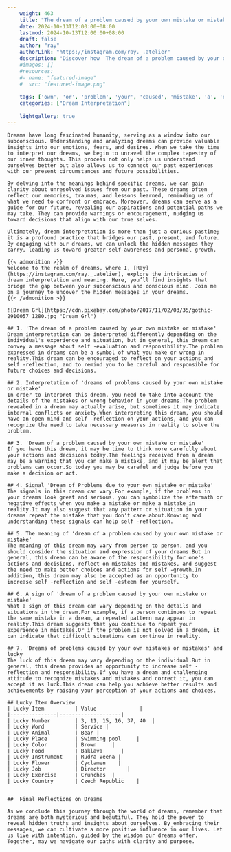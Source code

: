 ```yaml
---
    weight: 463
    title: "The dream of a problem caused by your own mistake or mistake"  # Assuming 'title' column exists
    date: 2024-10-13T12:00:00+08:00
    lastmod: 2024-10-13T12:00:00+08:00
    draft: false
    author: "ray"
    authorLink: "https://instagram.com/ray._.atelier"
    description: "Discover how 'The dream of a problem caused by your own mistake or mistake' can interpret your future and uncover its significant meanings in your life."
    #images: []
    #resources:
    #- name: "featured-image"
    #  src: "featured-image.png"
    
    tags: ['own', 'or', 'problem', 'your', 'caused', 'mistake', 'a', 'dream', 'The', 'by', 'of']
    categories: ["Dream Interpretation"]
    
    lightgallery: true
---
```

    
    Dreams have long fascinated humanity, serving as a window into our subconscious. Understanding and analyzing dreams can provide valuable insights into our emotions, fears, and desires. When we take the time to interpret our dreams, we begin to unravel the complex tapestry of our inner thoughts. This process not only helps us understand ourselves better but also allows us to connect our past experiences with our present circumstances and future possibilities.
    
    By delving into the meanings behind specific dreams, we can gain clarity about unresolved issues from our past. These dreams often reflect our memories, traumas, and lessons learned, reminding us of what we need to confront or embrace. Moreover, dreams can serve as a guide for our future, revealing our aspirations and potential paths we may take. They can provide warnings or encouragement, nudging us toward decisions that align with our true selves.
    
    Ultimately, dream interpretation is more than just a curious pastime; it is a profound practice that bridges our past, present, and future. By engaging with our dreams, we can unlock the hidden messages they carry, leading us toward greater self-awareness and personal growth.
    
    {{< admonition >}}
    Welcome to the realm of dreams, where I, [Ray](https://instagram.com/ray._.atelier), explore the intricacies of dream interpretation and meaning. Here, you’ll find insights that bridge the gap between your subconscious and conscious mind. Join me on a journey to uncover the hidden messages in your dreams.
    {{< /admonition >}}
    
    ![Dream Grl](https://cdn.pixabay.com/photo/2017/11/02/03/35/gothic-2910057_1280.jpg "Dream Grl")
    
    ## 1. 'The dream of a problem caused by your own mistake or mistake'
    Dream interpretation can be interpreted differently depending on the individual's experience and situation, but in general, this dream can convey a message about self -evaluation and responsibility.The problem expressed in dreams can be a symbol of what you make or wrong in reality.This dream can be encouraged to reflect on your actions and self -reflection, and to remind you to be careful and responsible for future choices and decisions.
    
    ## 2. Interpretation of 'dreams of problems caused by your own mistake or mistake'
    In order to interpret this dream, you need to take into account the details of the mistakes or wrong behavior in your dreams.The problem revealed in a dream may actually arise, but sometimes it may indicate internal conflicts or anxiety.When interpreting this dream, you should have an open mind and self -reflection on your actions, and you can recognize the need to take necessary measures in reality to solve the problem.
    
    ## 3. 'Dream of a problem caused by your own mistake or mistake'
    If you have this dream, it may be time to think more carefully about your actions and decisions today.The feelings received from a dream may be a warning that you can make a mistake, and it may be alert that problems can occur.So today you may be careful and judge before you make a decision or act.
    
    ## 4. Signal 'Dream of Problems due to your own mistake or mistake'
    The signals in this dream can vary.For example, if the problems in your dreams look great and serious, you can symbolize the aftermath or negative effects when you make a mistake or make a mistake in reality.It may also suggest that any pattern or situation in your dreams repeat the mistake that you don't care about.Knowing and understanding these signals can help self -reflection.
    
    ## 5. The meaning of 'dream of a problem caused by your own mistake or mistake'
    The meaning of this dream may vary from person to person, and you should consider the situation and expression of your dreams.But in general, this dream can be aware of the responsibility for one's actions and decisions, reflect on mistakes and mistakes, and suggest the need to make better choices and actions for self -growth.In addition, this dream may also be accepted as an opportunity to increase self -reflection and self -esteem for yourself.
    
    ## 6. A sign of 'dream of a problem caused by your own mistake or mistake'
    What a sign of this dream can vary depending on the details and situations in the dream.For example, if a person continues to repeat the same mistake in a dream, a repeated pattern may appear in reality.This dream suggests that you continue to repeat your experience in mistakes.Or if the problem is not solved in a dream, it can indicate that difficult situations can continue in reality.
    
    ## 7. 'Dreams of problems caused by your own mistakes or mistakes' and lucky
    The luck of this dream may vary depending on the individual.But in general, this dream provides an opportunity to increase self -reflection and responsibility.If you have a dream and challenging attitude to recognize mistakes and mistakes and correct it, you can accept it as luck.This dream can help you achieve better results and achievements by raising your perception of your actions and choices.
    
    ## Lucky Item Overview
    | Lucky Item          | Value              |
    |---------------|--------------------|
    | Lucky Number        | 3, 11, 15, 16, 37, 40  |
    | Lucky Word          | Service |
    | Lucky Animal        | Bear |
    | Lucky Place         | Swimming pool     |
    | Lucky Color         | Brown     |
    | Lucky Food          | Baklava      |
    | Lucky Instrument    | Rudra Veena |
    | Lucky Flower        | Cyclamen    |
    | Lucky Job           | Director       |
    | Lucky Exercise      | Crunches  |
    | Lucky Country       | Czech Republic    |
    
    
    ##  Final Reflections on Dreams
    
    As we conclude this journey through the world of dreams, remember that dreams are both mysterious and beautiful. They hold the power to reveal hidden truths and insights about ourselves. By embracing their messages, we can cultivate a more positive influence in our lives. Let us live with intention, guided by the wisdom our dreams offer. Together, may we navigate our paths with clarity and purpose.
    